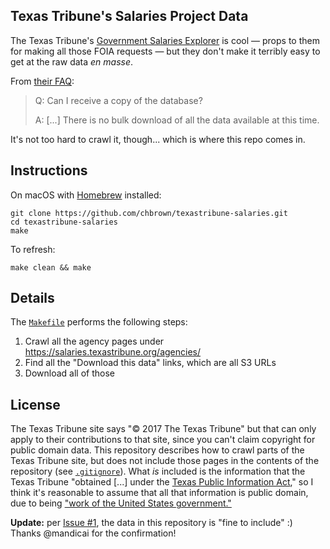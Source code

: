 ## Texas Tribune's Salaries Project Data

The Texas Tribune's [Government Salaries Explorer](https://salaries.texastribune.org/) is cool —
props to them for making all those FOIA requests —
but they don't make it terribly easy to get at the raw data _en masse_.

From [their FAQ](https://salaries.texastribune.org/feedback/):
> Q: Can I receive a copy of the database?
>
> A: [...] There is no bulk download of all the data available at this time.

It's not too hard to crawl it, though... which is where this repo comes in.


## Instructions

On macOS with [Homebrew](https://brew.sh/) installed:

    git clone https://github.com/chbrown/texastribune-salaries.git
    cd texastribune-salaries
    make

To refresh:

    make clean && make


## Details

The [`Makefile`](Makefile) performs the following steps:

1. Crawl all the agency pages under <https://salaries.texastribune.org/agencies/>
2. Find all the "Download this data" links, which are all S3 URLs
3. Download all of those


## License

The Texas Tribune site says "© 2017 The Texas Tribune" but that can only apply to their contributions to that site,
since you can't claim copyright for public domain data.
This repository describes how to crawl parts of the Texas Tribune site, but does not include those pages in the contents of the repository (see [`.gitignore`](.gitignore)).
What _is_ included is the information that the Texas Tribune "obtained [...] under the [Texas Public Information Act](https://www.texastribune.org/tribpedia/public-information-act/about/)," so I think it's reasonable to assume that all that information is public domain, due to being ["work of the United States government."](https://en.wikipedia.org/wiki/Copyright_status_of_work_by_the_U.S._government)

**Update:** per [Issue #1](https://github.com/chbrown/texastribune-salaries/issues/1), the data in this repository is "fine to include" :)
Thanks @mandicai for the confirmation!

